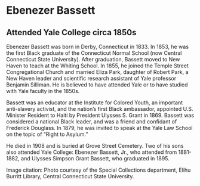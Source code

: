# Ebenezer Bassett
## Attended Yale College circa 1850s
Ebenezer Bassett was born in Derby, Connecticut in 1833. In 1853, he was the first Black graduate of the Connecticut Normal School (now Central Connecticut State University). After graduation, Bassett moved to New Haven to teach at the Whiting School. In 1855, he joined the Temple Street Congregational Church and married Eliza Park, daughter of Robert Park, a New Haven leader and scientific research assistant of Yale professor Benjamin Silliman. He is believed to have attended Yale or to have studied with Yale faculty in the 1850s. 

Bassett was an educator at the Institute for Colored Youth, an important anti-slavery activist, and the nation’s first Black ambassador, appointed U.S. Minister Resident to Haiti by President Ulysses S. Grant in 1869. Bassett was considered a national Black leader, and was a friend and confidant of Frederick Douglass. In 1879, he was invited to speak at the Yale Law School on the topic of “Right to Asylum.”

He died in 1908 and is buried at Grove Street Cemetery. Two of his sons also attended Yale College: Ebenezer Bassett, Jr., who attended from 1881-1882, and Ulysses Simpson Grant Bassett, who graduated in 1895.

Image citation: Photo courtesy of the Special Collections department, Elihu Burritt Library, Central Connecticut State University.

